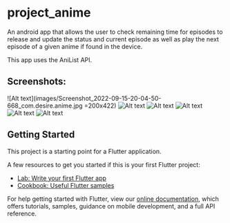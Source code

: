 # project_anime

An android app that allows the user to check remaining time for episodes to release and update the status and current episode as well as play the next episode of a given anime if found in the device.

This app uses the AniList API.

## Screenshots:

![Alt text](images/Screenshot_2022-09-15-20-04-50-668_com.desire.anime.jpg =200x422)
![Alt text](images/Screenshot_2022-09-15-20-04-56-567_com.desire.anime.jpg)
![Alt text](images/Screenshot_2022-09-15-20-05-21-148_com.desire.anime.jpg)
![Alt text](images/Screenshot_2022-09-15-20-05-31-091_com.desire.anime.jpg)
![Alt text](images/Screenshot_2022-09-15-20-05-34-304_com.desire.anime.jpg)
![Alt text](images/Screenshot_2022-09-15-20-05-39-350_com.desire.anime.jpg)

## Getting Started

This project is a starting point for a Flutter application.

A few resources to get you started if this is your first Flutter project:

- [Lab: Write your first Flutter app](https://flutter.dev/docs/get-started/codelab)
- [Cookbook: Useful Flutter samples](https://flutter.dev/docs/cookbook)

For help getting started with Flutter, view our
[online documentation](https://flutter.dev/docs), which offers tutorials,
samples, guidance on mobile development, and a full API reference.
